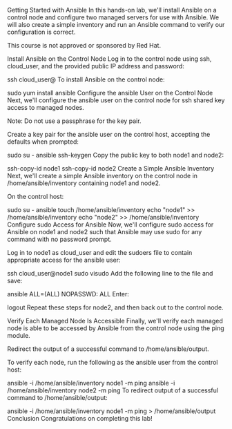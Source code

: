 Getting Started with Ansible
In this hands-on lab, we'll install Ansible on a control node and configure two managed servers for use with Ansible. We will also create a simple inventory and run an Ansible command to verify our configuration is correct.

This course is not approved or sponsored by Red Hat.

Install Ansible on the Control Node
Log in to the control node using ssh, cloud_user, and the provided public IP address and password:

ssh cloud_user@<PUBLIC IP>
To install Ansible on the control node:

sudo yum install ansible
Configure the ansible User on the Control Node
Next, we'll configure the ansible user on the control node for ssh shared key access to managed nodes.

Note: Do not use a passphrase for the key pair.

Create a key pair for the ansible user on the control host, accepting the defaults when prompted:

sudo su - ansible
ssh-keygen
Copy the public key to both node1 and node2:

ssh-copy-id node1
ssh-copy-id node2
Create a Simple Ansible Inventory
Next, we'll create a simple Ansible inventory on the control node in /home/ansible/inventory containing node1 and node2.

On the control host:

sudo su - ansible
touch /home/ansible/inventory
echo "node1" >> /home/ansible/inventory
echo "node2" >> /home/ansible/inventory
Configure sudo Access for Ansible
Now, we'll configure sudo access for Ansible on node1 and node2 such that Ansible may use sudo for any command with no password prompt.

Log in to node1 as cloud_user and edit the sudoers file to contain appropriate access for the ansible user:

ssh cloud_user@node1
sudo visudo
Add the following line to the file and save:

ansible    ALL=(ALL)       NOPASSWD: ALL
Enter:

logout
Repeat these steps for node2, and then back out to the control node.

Verify Each Managed Node Is Accessible
Finally, we'll verify each managed node is able to be accessed by Ansible from the control node using the ping module.

Redirect the output of a successful command to /home/ansible/output.

To verify each node, run the following as the ansible user from the control host:

ansible -i /home/ansible/inventory node1 -m ping
ansible -i /home/ansible/inventory node2 -m ping
To redirect output of a successful command to /home/ansible/output:

ansible -i /home/ansible/inventory node1 -m ping > /home/ansible/output
Conclusion
Congratulations on completing this lab!
